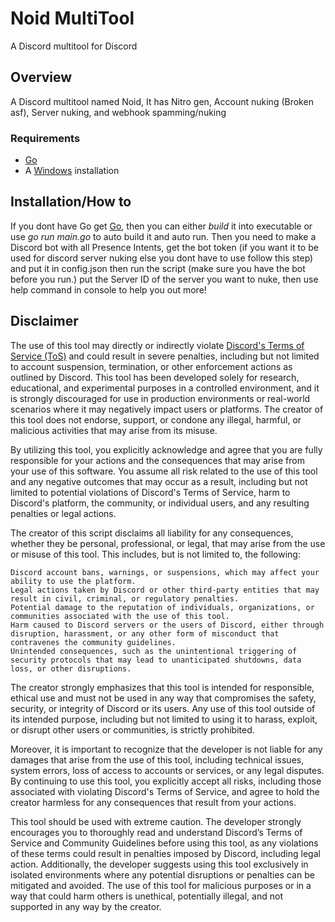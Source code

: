 # Noid MultiTool

A Discord multitool for Discord


## Overview
A Discord multitool named Noid, It has Nitro gen, Account nuking (Broken asf), Server nuking, and webhook spamming/nuking


### Requirements
- [Go](https://go.dev/)
- A [Windows](https://www.microsoft.com/en-us/software-download/windows11) installation



## Installation/How to
If you dont have Go get [Go](https://go.dev/), then you can either _build_ it into executable or use _go run main.go_ to auto build it and auto run. Then you need to make a Discord bot with all Presence Intents, get the bot token (if you want it to be used for discord server nuking else you dont have to use follow this step) and put it in config.json then run the script (make sure you have the bot before you run.) put the Server ID of the server you want to nuke, then use help command in console to help you out more!


## Disclaimer


The use of this tool may directly or indirectly violate [Discord's Terms of Service (ToS)](https://discord.com/terms) and could result in severe penalties, including but not limited to account suspension, termination, or other enforcement actions as outlined by Discord. This tool has been developed solely for research, educational, and experimental purposes in a controlled environment, and it is strongly discouraged for use in production environments or real-world scenarios where it may negatively impact users or platforms. The creator of this tool does not endorse, support, or condone any illegal, harmful, or malicious activities that may arise from its misuse.

By utilizing this tool, you explicitly acknowledge and agree that you are fully responsible for your actions and the consequences that may arise from your use of this software. You assume all risk related to the use of this tool and any negative outcomes that may occur as a result, including but not limited to potential violations of Discord's Terms of Service, harm to Discord's platform, the community, or individual users, and any resulting penalties or legal actions.

The creator of this script disclaims all liability for any consequences, whether they be personal, professional, or legal, that may arise from the use or misuse of this tool. This includes, but is not limited to, the following:

    Discord account bans, warnings, or suspensions, which may affect your ability to use the platform.
    Legal actions taken by Discord or other third-party entities that may result in civil, criminal, or regulatory penalties.
    Potential damage to the reputation of individuals, organizations, or communities associated with the use of this tool.
    Harm caused to Discord servers or the users of Discord, either through disruption, harassment, or any other form of misconduct that contravenes the community guidelines.
    Unintended consequences, such as the unintentional triggering of security protocols that may lead to unanticipated shutdowns, data loss, or other disruptions.

The creator strongly emphasizes that this tool is intended for responsible, ethical use and must not be used in any way that compromises the safety, security, or integrity of Discord or its users. Any use of this tool outside of its intended purpose, including but not limited to using it to harass, exploit, or disrupt other users or communities, is strictly prohibited.

Moreover, it is important to recognize that the developer is not liable for any damages that arise from the use of this tool, including technical issues, system errors, loss of access to accounts or services, or any legal disputes. By continuing to use this tool, you explicitly accept all risks, including those associated with violating Discord's Terms of Service, and agree to hold the creator harmless for any consequences that result from your actions.

This tool should be used with extreme caution. The developer strongly encourages you to thoroughly read and understand Discord’s Terms of Service and Community Guidelines before using this tool, as any violations of these terms could result in penalties imposed by Discord, including legal action. Additionally, the developer suggests using this tool exclusively in isolated environments where any potential disruptions or penalties can be mitigated and avoided. The use of this tool for malicious purposes or in a way that could harm others is unethical, potentially illegal, and not supported in any way by the creator.
